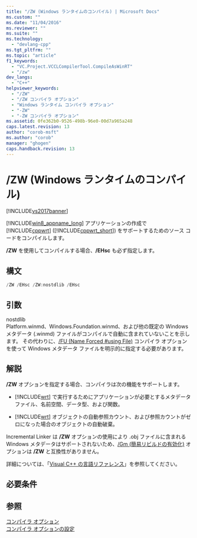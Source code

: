 ```yaml
---
title: "/ZW (Windows ランタイムのコンパイル) | Microsoft Docs"
ms.custom: ""
ms.date: "11/04/2016"
ms.reviewer: ""
ms.suite: ""
ms.technology: 
  - "devlang-cpp"
ms.tgt_pltfrm: ""
ms.topic: "article"
f1_keywords: 
  - "VC.Project.VCCLCompilerTool.CompileAsWinRT"
  - "/zw"
dev_langs: 
  - "C++"
helpviewer_keywords: 
  - "/ZW"
  - "/ZW コンパイラ オプション"
  - "Windows ランタイム コンパイラ オプション"
  - "-ZW"
  - "-ZW コンパイラ オプション"
ms.assetid: 0fe362b0-9526-498b-96e0-00d7a965a248
caps.latest.revision: 13
author: "corob-msft"
ms.author: "corob"
manager: "ghogen"
caps.handback.revision: 13
---
```

# /ZW (Windows ランタイムのコンパイル)
[!INCLUDE[vs2017banner](../../assembler/inline/includes/vs2017banner.md)]

[!INCLUDE[win8_appname_long](../../build/includes/win8_appname_long_md.md)] アプリケーションの作成で [!INCLUDE[cppwrt](../../build/reference/includes/cppwrt_md.md)] \([!INCLUDE[cppwrt_short](../Token/cppwrt_short_md.md)]\) をサポートするためのソース コードをコンパイルします。  
  
 **\/ZW** を使用してコンパイルする場合、**\/EHsc** も必ず指定します。  
  
## 構文  
  
```cpp  
/ZW /EHsc /ZW:nostdlib /EHsc  
```  
  
## 引数  
 nostdlib  
 Platform.winmd、Windows.Foundation.winmd、および他の既定の Windows メタデータ \(.winmd\) ファイルがコンパイルで自動に含まれていないことを示します。  その代わりに、[\/FU \(Name Forced \#using File\)](../../build/reference/fu-name-forced-hash-using-file.md) コンパイラ オプションを使って Windows メタデータ ファイルを明示的に指定する必要があります。  
  
## 解説  
 **\/ZW** オプションを指定する場合、コンパイラは次の機能をサポートします。  
  
-   [!INCLUDE[wrt](../../atl/reference/includes/wrt_md.md)] で実行するためにアプリケーションが必要とするメタデータ ファイル、名前空間、データ型、および関数。  
  
-   [!INCLUDE[wrt](../../atl/reference/includes/wrt_md.md)] オブジェクトの自動参照カウント、および参照カウントがゼロになった場合のオブジェクトの自動破棄。  
  
 Incremental Linker は **\/ZW** オプションの使用により .obj ファイルに含まれる Windows メタデータはサポートされないため、[\/Gm \(簡易リビルドの有効化\)](../../build/reference/gm-enable-minimal-rebuild.md) オプションは **\/ZW** と互換性がありません。  
  
 詳細については、「[Visual C\+\+ の言語リファレンス](../Topic/Visual%20C++%20Language%20Reference%20\(C++-CX\).md)」を参照してください。  
  
## 必要条件  
  
## 参照  
 [コンパイラ オプション](../../build/reference/compiler-options.md)   
 [コンパイラ オプションの設定](../Topic/Setting%20Compiler%20Options.md)